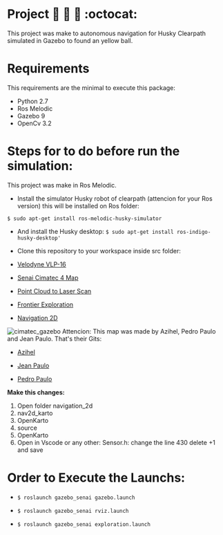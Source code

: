 # **Project** :robot: :wolf: :dart: :octocat:

This project was make to autonomous navigation for Husky Clearpath simulated in Gazebo to found an yellow ball.



# **Requirements**
This requirements are the minimal to execute this package:

* Python 2.7
* Ros Melodic
* Gazebo 9
* OpenCv 3.2









# **Steps for to do before run the simulation:**

This project was make in Ros Melodic.

* Install the simulator Husky robot of clearpath (attencion for your Ros 
version) this will be installed on Ros folder:

`$ sudo apt-get install ros-melodic-husky-simulator` 

* And install the Husky desktop:  `$ sudo apt-get install ros-indigo-husky-desktop'`

* Clone this repository to your workspace inside src folder: 

* [Velodyne VLP-16](https://bitbucket.org/DataspeedInc/velodyne_simulator.git)

* [Senai Cimatec 4 Map](https://github.com/Brazilian-Institute-of-Robotics/bir.cimatec4_map.git)

* [Point Cloud to Laser Scan](https://github.com/ros-perception/pointcloud_to_laserscan.git)

* [Frontier Exploration](https://github.com/paulbovbel/frontier_exploration.git)

* [Navigation 2D](https://github.com/skasperski/navigation_2d.git)

![cimatec_gazebo](https://user-images.githubusercontent.com/30941796/73447951-95e3f780-433e-11ea-8082-63e399cf9e94.png)
Attencion: This map was made by Azihel, Pedro Paulo and Jean Paulo.
That's their Gits:

* [Azihel](https://github.com/azihell)

* [Jean Paulo](https://github.com/jeanps95)

* [Pedro Paulo](https://github.com/PPVTecchio)


**Make this changes:**

<ol>
  <li> Open folder navigation_2d </li> 
  <li>nav2d_karto </li> 
  <li>OpenKarto </li> 
  <li>source </li> 
  <li>OpenKarto</li> 
  <li> Open in Vscode or any other: Sensor.h: change the line 430 delete +1 and save </li>
</ol>


# **Order to Execute the Launchs:**

* `$ roslaunch gazebo_senai gazebo.launch`

* `$ roslaunch gazebo_senai rviz.launch`

* `$ roslaunch gazebo_senai exploration.launch`














